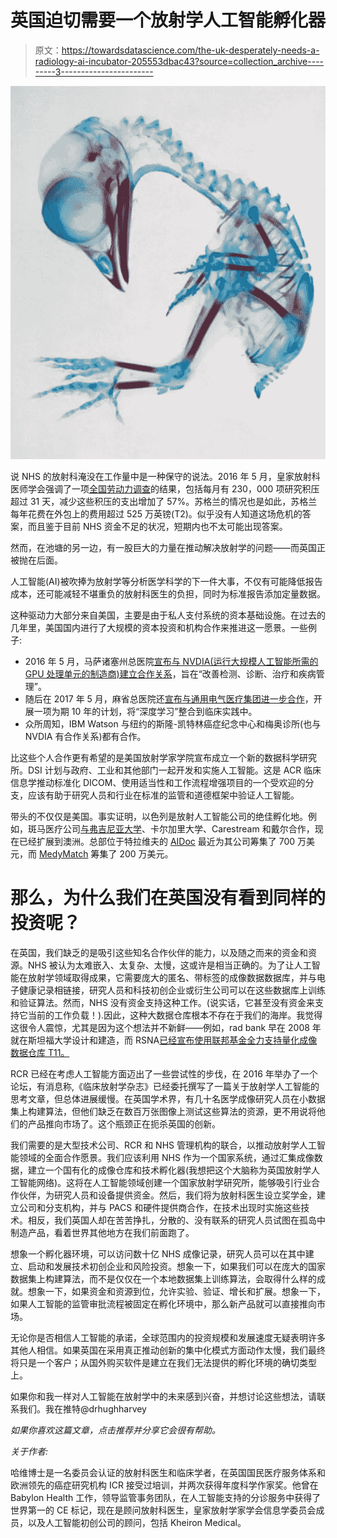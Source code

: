 # 英国迫切需要一个放射学人工智能孵化器

> 原文：<https://towardsdatascience.com/the-uk-desperately-needs-a-radiology-ai-incubator-205553dbac43?source=collection_archive---------3----------------------->

![](img/1e31e2053249d561089cb387435b1aa5.png)

说 NHS 的放射科淹没在工作量中是一种保守的说法。2016 年 5 月，皇家放射科医师学会强调了一项[全国劳动力调查](https://www.rcr.ac.uk/posts/diagnostic-radiology-our-patients-are-still-waiting)的结果，包括每月有 230，000 项研究积压超过 31 天，减少这些积压的支出增加了 57%。苏格兰的情况也是如此，苏格兰每年花费在外包上的费用超过 525 万英镑(T2)。似乎没有人知道这场危机的答案，而且鉴于目前 NHS 资金不足的状况，短期内也不太可能出现答案。

然而，在池塘的另一边，有一股巨大的力量在推动解决放射学的问题——而英国正被抛在后面。

人工智能(AI)被吹捧为放射学等分析医学科学的下一件大事，不仅有可能降低报告成本，还可能减轻不堪重负的放射科医生的负担，同时为标准报告添加定量数据。

这种驱动力大部分来自美国，主要是由于私人支付系统的资本基础设施。在过去的几年里，美国国内进行了大规模的资本投资和机构合作来推进这一愿景。一些例子:

*   2016 年 5 月，马萨诸塞州总医院[宣布与 NVDIA(运行大规模人工智能所需的 GPU 处理单元的制造商)建立合作关系](http://www.diagnosticimaging.com/pacs-and-informatics/groups-hospitals-enlist-ai-radiology)，旨在“改善检测、诊断、治疗和疾病管理”。
*   随后在 2017 年 5 月，麻省总医院还[宣布与通用电气医疗集团进一步合作](http://www.auntminnie.com/index.aspx?sec=sup&sub=aic&pag=dis&ItemId=117382)，开展一项为期 10 年的计划，将“深度学习”整合到临床实践中。
*   众所周知，IBM Watson 与纽约的斯隆-凯特林癌症纪念中心和梅奥诊所(也与 NVDIA 有合作关系)都有合作。

比这些个人合作更有希望的是美国放射学家学院宣布成立一个新的数据科学研究所。DSI 计划与政府、工业和其他部门一起开发和实施人工智能。这是 ACR 临床信息学推动标准化 DICOM、使用适当性和工作流程增强项目的一个受欢迎的分支，应该有助于研究人员和行业在标准的监管和道德框架中验证人工智能。

带头的不仅仅是美国。事实证明，以色列是放射人工智能公司的绝佳孵化地。例如，斑马医疗公司[与弗吉尼亚大学](https://www.zebra-med.com/our-partners/)、卡尔加里大学、Carestream 和戴尔合作，现在已经扩展到澳洲。总部位于特拉维夫的 [AIDoc](https://aidoc.com/) 最近为其公司筹集了 700 万美元，而 [MedyMatch](https://medymatch.com/) 筹集了 200 万美元。

# 那么，为什么我们在英国没有看到同样的投资呢？

在英国，我们缺乏的是吸引这些知名合作伙伴的能力，以及随之而来的资金和资源。NHS 被认为太难嵌入、太复杂、太慢，这或许是相当正确的。为了让人工智能在放射学领域取得成果，它需要庞大的匿名、带标签的成像数据数据库，并与电子健康记录相链接，研究人员和科技初创企业或衍生公司可以在这些数据库上训练和验证算法。然而，NHS 没有资金支持这种工作。(说实话，它甚至没有资金来支持它当前的工作负载！).因此，这种大数据仓库根本不存在于我们的海岸。我觉得这很令人震惊，尤其是因为这个想法并不新鲜——例如，rad bank 早在 2008 年就在斯坦福大学设计和建造，而 RSNA[已经宣布使用联邦基金全力支持量化成像数据仓库 T11。](http://qidw.rsna.org/)

RCR 已经在考虑人工智能方面迈出了一些尝试性的步伐，在 2016 年举办了一个论坛，有消息称,《临床放射学杂志》已经委托撰写了一篇关于放射学人工智能的思考文章，但总体进展缓慢。在英国学术界，有几十名医学成像研究人员在小数据集上构建算法，但他们缺乏在数百万张图像上测试这些算法的资源，更不用说将他们的产品推向市场了。这个瓶颈正在扼杀英国的创新。

我们需要的是大型技术公司、RCR 和 NHS 管理机构的联合，以推动放射学人工智能领域的全面合作愿景。我们应该利用 NHS 作为一个国家系统，通过汇集成像数据，建立一个国有化的成像仓库和技术孵化器(我想把这个大脑称为英国放射学人工智能网络)。这将在人工智能领域创建一个国家放射学研究所，能够吸引行业合作伙伴，为研究人员和设备提供资金。然后，我们将为放射科医生设立奖学金，建立公司和分支机构，并与 PACS 和硬件提供商合作，在技术出现时实施这些技术。相反，我们英国人却在苦苦挣扎，分散的、没有联系的研究人员试图在孤岛中制造产品，看着世界其他地方在我们前面跑了。

想象一个孵化器环境，可以访问数十亿 NHS 成像记录，研究人员可以在其中建立、启动和发展技术初创企业和风险投资。想象一下，如果我们可以在庞大的国家数据集上构建算法，而不是仅仅在一个本地数据集上训练算法，会取得什么样的成就。想象一下，如果资金和资源到位，允许实验、验证、增长和扩展。想象一下，如果人工智能的监管审批流程被固定在孵化环境中，那么新产品就可以直接推向市场。

无论你是否相信人工智能的承诺，全球范围内的投资规模和发展速度无疑表明许多其他人相信。如果英国在采用真正推动创新的集中化模式方面动作太慢，我们最终将只是一个客户；从国外购买软件是建立在我们无法提供的孵化环境的确切类型上。

如果你和我一样对人工智能在放射学中的未来感到兴奋，并想讨论这些想法，请联系我们。我在推特@drhughharvey

*如果你喜欢这篇文章，点击推荐并分享它会很有帮助。*

*关于作者:*

哈维博士是一名委员会认证的放射科医生和临床学者，在英国国民医疗服务体系和欧洲领先的癌症研究机构 ICR 接受过培训，并两次获得年度科学作家奖。他曾在 Babylon Health 工作，领导监管事务团队，在人工智能支持的分诊服务中获得了世界第一的 CE 标记，现在是顾问放射科医生，皇家放射学家学会信息学委员会成员，以及人工智能初创公司的顾问，包括 Kheiron Medical。